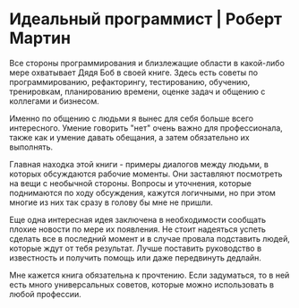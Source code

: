 # Идеальный программист | Роберт Мартин

Все стороны программирования и близлежащие области в какой-либо мере охватывает Дядя Боб в своей книге. Здесь есть советы по программированию, рефакторингу, тестированию, обучению, тренировкам, планированию времени, оценке задач и общению с коллегами и бизнесом.

Именно по общению с людьми я вынес для себя больше всего интересного. Умение говорить "нет" очень важно для профессионала, также как и умение давать обещания, а затем обязательно их выполнять.

Главная находка этой книги - примеры диалогов между людьми, в которых обсуждаются рабочие моменты. Они заставляют посмотреть на вещи с необычной стороны. Вопросы и уточнения, которые поднимаются по ходу обсуждения, кажутся логичными, но при этом многие из них так сразу в голову бы мне не пришли.

Еще одна интересная идея заключена в необходимости сообщать плохие новости по мере их появления. Не стоит надеяться успеть сделать все в последний момент и в случае провала подставить людей, которые ждут от тебя результат. Лучше поставить руководство в известность и получить помощь или даже передвинуть дедлайн.

Мне кажется книга обязательна к прочтению. Если задуматься, то в ней есть много универсальных советов, которые можно использовать в любой профессии.
